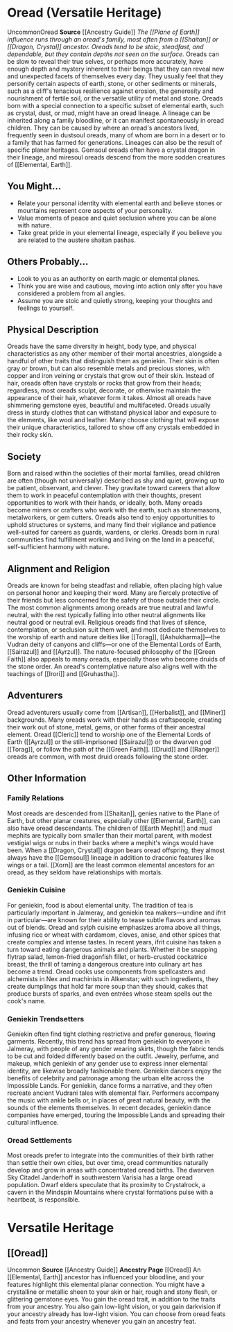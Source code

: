 ﻿---
ability: null
ability_boost: null
ability_flaw: null
hp: null
id: '34'
land_speed: null
language: null
max_speed: null
name: Oread
rarity: null
size: null
source: '[[DATABASE/source/Ancestry Guide|Ancestry Guide]]'
speed: null
trait: null
type: null
vision: null

---
# Oread (Versatile Heritage)

<span class="trait-uncommon item-trait">Uncommon</span><span class="item-trait">Oread</span>
**Source** [[Ancestry Guide]] 
_The [[Plane of Earth]] influence runs through an oread's family, most often from a [[Shaitan]] or [[Dragon, Crystal]] ancestor. Oreads tend to be stoic, steadfast, and dependable, but they contain depths not seen on the surface._
Oreads can be slow to reveal their true selves, or perhaps more accurately, have enough depth and mystery inherent to their beings that they can reveal new and unexpected facets of themselves every day. They usually feel that they personify certain aspects of earth, stone, or other sediments or minerals, such as a cliff's tenacious resilience against erosion, the generosity and nourishment of fertile soil, or the versatile utility of metal and stone.
 Oreads born with a special connection to a specific subset of elemental earth, such as crystal, dust, or mud, might have an oread lineage. A lineage can be inherited along a family bloodline, or it can manifest spontaneously in oread children. They can be caused by where an oread's ancestors lived, frequently seen in dustsoul oreads, many of whom are born in a desert or to a family that has farmed for generations. Lineages can also be the result of specific planar heritages. Gemsoul oreads often have a crystal dragon in their lineage, and miresoul oreads descend from the more sodden creatures of [[Elemental, Earth]].

## You Might...

* Relate your personal identity with elemental earth and believe stones or mountains represent core aspects of your personality.
* Value moments of peace and quiet seclusion where you can be alone with nature.
* Take great pride in your elemental lineage, especially if you believe you are related to the austere shaitan pashas.

## Others Probably...

* Look to you as an authority on earth magic or elemental planes.
* Think you are wise and cautious, moving into action only after you have considered a problem from all angles.
* Assume you are stoic and quietly strong, keeping your thoughts and feelings to yourself.

## Physical Description

Oreads have the same diversity in height, body type, and physical characteristics as any other member of their mortal ancestries, alongside a handful of other traits that distinguish them as geniekin. Their skin is often gray or brown, but can also resemble metals and precious stones, with copper and iron veining or crystals that grow out of their skin. Instead of hair, oreads often have crystals or rocks that grow from their heads; regardless, most oreads sculpt, decorate, or otherwise maintain the appearance of their hair, whatever form it takes. Almost all oreads have shimmering gemstone eyes, beautiful and multifaceted.
 Oreads usually dress in sturdy clothes that can withstand physical labor and exposure to the elements, like wool and leather. Many choose clothing that will expose their unique characteristics, tailored to show off any crystals embedded in their rocky skin.

## Society

Born and raised within the societies of their mortal families, oread children are often (though not universally) described as shy and quiet, growing up to be patient, observant, and clever. They gravitate toward careers that allow them to work in peaceful contemplation with their thoughts, present opportunities to work with their hands, or ideally, both. Many oreads become miners or crafters who work with the earth, such as stonemasons, metalworkers, or gem cutters.
 Oreads also tend to enjoy opportunities to uphold structures or systems, and many find their vigilance and patience well-suited for careers as guards, wardens, or clerks. Oreads born in rural communities find fulfillment working and living on the land in a peaceful, self-sufficient harmony with nature.

## Alignment and Religion

Oreads are known for being steadfast and reliable, often placing high value on personal honor and keeping their word. Many are fiercely protective of their friends but less concerned for the safety of those outside their circle. The most common alignments among oreads are true neutral and lawful neutral, with the rest typically falling into other neutral alignments like neutral good or neutral evil.
 Religious oreads find that lives of silence, contemplation, or seclusion suit them well, and most dedicate themselves to the worship of earth and nature deities like [[Torag]], [[Ashukharma]]—the Vudran deity of canyons and cliffs—or one of the Elemental Lords of Earth, [[Sairazul]] and [[Ayrzul]]. The nature-focused philosophy of the [[Green Faith]] also appeals to many oreads, especially those who become druids of the stone order. An oread's contemplative nature also aligns well with the teachings of [[Irori]] and [[Gruhastha]].

## Adventurers

Oread adventurers usually come from [[Artisan]], [[Herbalist]], and [[Miner]] backgrounds. Many oreads work with their hands as craftspeople, creating their work out of stone, metal, gems, or other forms of their ancestral element. Oread [[Cleric]] tend to worship one of the Elemental Lords of Earth ([[Ayrzul]] or the still-imprisoned [[Sairazul]]) or the dwarven god [[Torag]], or follow the path of the [[Green Faith]]. [[Druid]] and [[Ranger]] oreads are common, with most druid oreads following the stone order.

## Other Information

### Family Relations

Most oreads are descended from [[Shaitan]], genies native to the Plane of Earth, but other planar creatures, especially other [[Elemental, Earth]], can also have oread descendants. The children of [[Earth Mephit]] and mud mephits are typically born smaller than their mortal parent, with modest vestigial wigs or nubs in their backs where a mephit's wings would have been. When a [[Dragon, Crystal]] dragon bears oread offspring, they almost always have the [[Gemsoul]] lineage in addition to draconic features like wings or a tail. [[Xorn]] are the least common elemental ancestors for an oread, as they seldom have relationships with mortals.

### Geniekin Cuisine

For geniekin, food is about elemental unity. The tradition of tea is particularly important in Jalmeray, and geniekin tea makers—undine and ifrit in particular—are known for their ability to tease subtle flavors and aromas out of blends. Oread and sylph cuisine emphasizes aroma above all things, infusing rice or wheat with cardamom, cloves, anise, and other spices that create complex and intense tastes. In recent years, ifrit cuisine has taken a turn toward eating dangerous animals and plants. Whether it be snapping flytrap salad, lemon-fried dragonfish fillet, or herb-crusted cockatrice breast, the thrill of taming a dangerous creature into culinary art has become a trend. Oread cooks use components from spellcasters and alchemists in Nex and machinists in Alkenstar; with such ingredients, they create dumplings that hold far more soup than they should, cakes that produce bursts of sparks, and even entrées whose steam spells out the cook's name.

### Geniekin Trendsetters

Geniekin often find tight clothing restrictive and prefer generous, flowing garments. Recently, this trend has spread from geniekin to everyone in Jalmeray, with people of any gender wearing skirts, though the fabric tends to be cut and folded differently based on the outfit. Jewelry, perfume, and makeup, which geniekin of any gender use to express inner elemental identity, are likewise broadly fashionable there.
 Geniekin dancers enjoy the benefits of celebrity and patronage among the urban elite across the Impossible Lands. For geniekin, dance forms a narrative, and they often recreate ancient Vudrani tales with elemental flair. Performers accompany the music with ankle bells or, in places of great natural beauty, with the sounds of the elements themselves. In recent decades, geniekin dance companies have emerged, touring the Impossible Lands and spreading their cultural influence.

### Oread Settlements

Most oreads prefer to integrate into the communities of their birth rather than settle their own cities, but over time, oread communities naturally develop and grow in areas with concentrated oread births. The dwarven Sky Citadel Janderhoff in southwestern Varisia has a large oread population. Dwarf elders speculate that its proximity to Crystalrock, a cavern in the Mindspin Mountains where crystal formations pulse with a heartbeat, is responsible.

# Versatile Heritage

## [[Oread]]

<span class="trait-uncommon item-trait">Uncommon</span>
**Source** [[Ancestry Guide]] 
**Ancestry Page** [[Oread]]
An [[Elemental, Earth]] ancestor has influenced your bloodline, and your features highlight this elemental planar connection. You might have a crystalline or metallic sheen to your skin or hair, rough and stony flesh, or glittering gemstone eyes. You gain the oread trait, in addition to the traits from your ancestry. You also gain low-light vision, or you gain darkvision if your ancestry already has low-light vision. You can choose from oread feats and feats from your ancestry whenever you gain an ancestry feat.